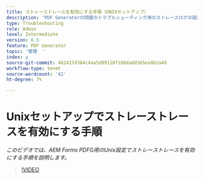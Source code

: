 ```yaml
---
title: ストレーストレースを有効にする手順（UNIXセットアップ）
description: 'PDF Generatorの問題のトラブルシューティング用のストレースログの設定 '
type: Troubleshooting
role: Admin
level: Intermediate
version: 6.5
feature: PDF Generator
topic: '管理  '
index: y
source-git-commit: 462417d384c4aa5d99110f1b8dadd165ea9b2a49
workflow-type: tm+mt
source-wordcount: '42'
ht-degree: 7%

---
```



# Unixセットアップでストレーストレースを有効にする手順

*このビデオでは、AEM Forms PDFG用のUnix設定でストレーストレースを有効にする手順を説明します。*

>[!VIDEO](https://video.tv.adobe.com/v/335525?quality=9&learn=on)
